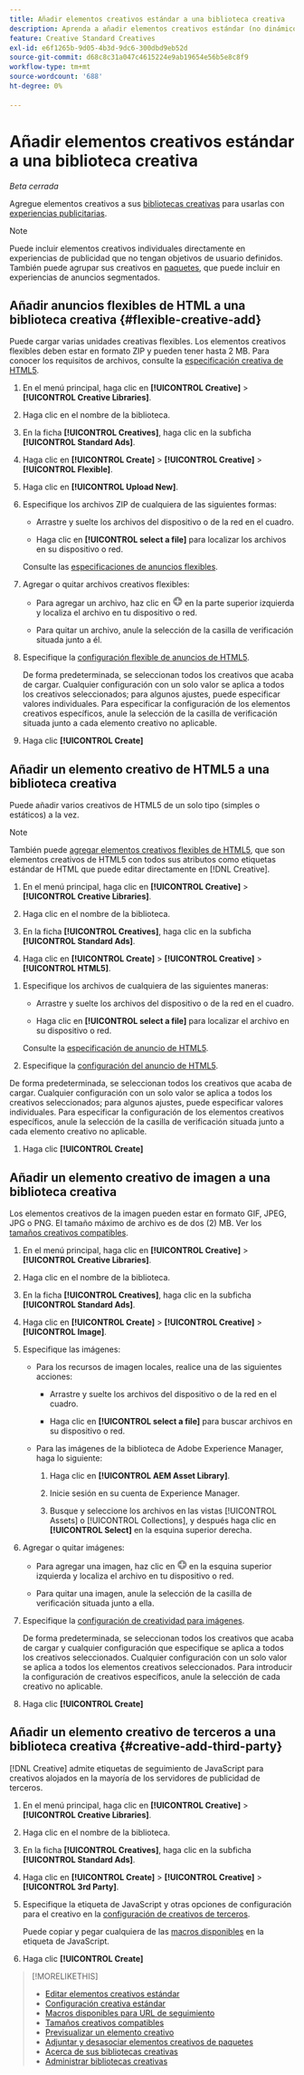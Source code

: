 ```yaml
---
title: Añadir elementos creativos estándar a una biblioteca creativa
description: Aprenda a añadir elementos creativos estándar (no dinámicos) a una biblioteca creativa.
feature: Creative Standard Creatives
exl-id: e6f1265b-9d05-4b3d-9dc6-300dbd9eb52d
source-git-commit: d68c8c31a047c4615224e9ab19654e56b5e8c8f9
workflow-type: tm+mt
source-wordcount: '688'
ht-degree: 0%

---
```


# Añadir elementos creativos estándar a una biblioteca creativa

*Beta cerrada*

Agregue elementos creativos a sus [bibliotecas creativas](creative-library-manage.md) para usarlas con [experiencias publicitarias](/help/creative/experiences/experience-about.md).

>[!NOTE]
>
> Puede incluir elementos creativos individuales directamente en experiencias de publicidad que no tengan objetivos de usuario definidos. También puede agrupar sus creativos en [paquetes](bundle-manage.md), que puede incluir en experiencias de anuncios segmentados.

## Añadir anuncios flexibles de HTML a una biblioteca creativa {#flexible-creative-add}

<!-- Later:
You can do either of the following: 

* Upload your own flexible creatives in ZIP files.

* Use any of the predefined flexible creative templates as a starting point for your own flexible creative.

### Upload your own flexible creatives {#flexible-creative-upload}

-->

Puede cargar varias unidades creativas flexibles. Los elementos creativos flexibles deben estar en formato ZIP y pueden tener hasta 2 MB. Para conocer los requisitos de archivos, consulte la [especificación creativa de HTML5](html5-creative-specification.md).

1. En el menú principal, haga clic en **[!UICONTROL Creative]** > **[!UICONTROL Creative Libraries]**.

1. Haga clic en el nombre de la biblioteca.

1. En la ficha **[!UICONTROL Creatives]**, haga clic en la subficha **[!UICONTROL Standard Ads]**.

1. Haga clic en **[!UICONTROL Create]** > **[!UICONTROL Creative]** > **[!UICONTROL Flexible]**.

1. Haga clic en **[!UICONTROL Upload New]**.

1. Especifique los archivos ZIP de cualquiera de las siguientes formas:

   * Arrastre y suelte los archivos del dispositivo o de la red en el cuadro.

   * Haga clic en **[!UICONTROL select a file]** para localizar los archivos en su dispositivo o red.

   Consulte las [especificaciones de anuncios flexibles](#flexible-ad-spec).

1. Agregar o quitar archivos creativos flexibles:

   * Para agregar un archivo, haz clic en ![Agregar](/help/creative/assets/create.png "Agregar") en la parte superior izquierda y localiza el archivo en tu dispositivo o red.

   * Para quitar un archivo, anule la selección de la casilla de verificación situada junto a él.

1. Especifique la [configuración flexible de anuncios de HTML5](/help/creative/creative-libraries/creative-settings-standard.md#creative-settings-flexible-html5).

   De forma predeterminada, se seleccionan todos los creativos que acaba de cargar. Cualquier configuración con un solo valor se aplica a todos los creativos seleccionados; para algunos ajustes, puede especificar valores individuales. Para especificar la configuración de los elementos creativos específicos, anule la selección de la casilla de verificación situada junto a cada elemento creativo no aplicable.

1. Haga clic **[!UICONTROL Create]**

<!-- In a later phase:

### Add flexible creatives using a template {#flexible-creative-use-template}

You can use any of the [predefined flexible creative templates](flexible-html5-templates.md) included with [!DNL Creative] to build 160x600, 300x250, 300x600, or 728x90 ads. Once you select a template to use, you'll edit the click tags and attributes.<!-- Replace last sentence with this if we add the template download feature back:  You can either a\) select a template to use, and then edit the click tags and attributes; or b\) [download a template as a ZIP file](#download-flexible-creative-template), edit the contents offline to build your own creative, and then [upload the edited file as a new creative](flexible-creative-upload).>

For information about the attributes available in predefined templates, see "[Available flexible creative templates](#flexible-creative-templates-available)."

1. In the main menu, click **[!UICONTROL Creative]** > **[!UICONTROL Creative Libraries]**.

1. Click the library name.

1. On the **[!UICONTROL Creatives]** tab, click the **[!UICONTROL Standard Ads]** subtab.

1. Click **[!UICONTROL Create]** > **[!UICONTROL Creative]** > **[!UICONTROL Flexible]**.

1. Click **[!UICONTROL Browse System Flexible Templates]**.



[The following are old instructions; see how this works in the new UI]


1. In the left panel, select the creative size to see all available templates for that size.

1. Under the template name, click **[!UICONTROL Use This Creative]**.

1. Edit the [flexible HTML5 creative settings](/help/creative/creative-libraries/creative-settings-standard.md#creative-settings-flexible-html5) to include your own click tags, images, and other attributes.

   The maximum file size of the creative, once it's zipped, is 2 MB.[Will saving the creative zip it??]

1. (Optional) Once you've made your changes, click []()[add image] to preview the new creative. 

1. Click **[!UICONTROL Save]**.

-->

## Añadir un elemento creativo de HTML5 a una biblioteca creativa

Puede añadir varios creativos de HTML5 de un solo tipo (simples o estáticos) a la vez.

<!-- Add in when we add this feature back:
You can optionally download a sample HTML5 creative as a ZIP file, edit the contents to build your own creative, and then add the edited file as a new creative.
-->

>[!NOTE]
>
>También puede [agregar elementos creativos flexibles de HTML5](#flexible-creative-add), que son elementos creativos de HTML5 con todos sus atributos como etiquetas estándar de HTML que puede editar directamente en [!DNL Creative].

1. En el menú principal, haga clic en **[!UICONTROL Creative]** > **[!UICONTROL Creative Libraries]**.

1. Haga clic en el nombre de la biblioteca.

1. En la ficha **[!UICONTROL Creatives]**, haga clic en la subficha **[!UICONTROL Standard Ads]**.

1. Haga clic en **[!UICONTROL Create]** > **[!UICONTROL Creative]** > **[!UICONTROL HTML5]**.

<!-- Not an option as of 3/4:

1. (Optional) To download a sample HTML5 creative as a ZIP file, click **Sample HTML5 Creatives**.

   The ZIP file is downloaded according to your browser's normal procedure, usually to the folder that is specified for downloads. 
   
   To create your own HTML5 creative using the sample, unzip the file and edit the contents to include your own ad images and attributes. Then, rename the folder and zip it, and continue below.

-->

1. Especifique los archivos de cualquiera de las siguientes maneras:

   * Arrastre y suelte los archivos del dispositivo o de la red en el cuadro.

   * Haga clic en **[!UICONTROL select a file]** para localizar el archivo en su dispositivo o red.

   Consulte la [especificación de anuncio de HTML5](/help/creative/creative-libraries/html5-creative-specification.md).

1. Especifique la [configuración del anuncio de HTML5](/help/creative/creative-libraries/creative-settings-standard.md#creative-settings-html5).

De forma predeterminada, se seleccionan todos los creativos que acaba de cargar. Cualquier configuración con un solo valor se aplica a todos los creativos seleccionados; para algunos ajustes, puede especificar valores individuales. Para especificar la configuración de los elementos creativos específicos, anule la selección de la casilla de verificación situada junto a cada elemento creativo no aplicable.

1. Haga clic **[!UICONTROL Create]**

## Añadir un elemento creativo de imagen a una biblioteca creativa

Los elementos creativos de la imagen pueden estar en formato GIF, JPEG, JPG o PNG. El tamaño máximo de archivo es de dos (2) MB. Ver los [tamaños creativos compatibles](/help/creative/creative-libraries/creative-sizes.md).

1. En el menú principal, haga clic en **[!UICONTROL Creative]** > **[!UICONTROL Creative Libraries]**.

1. Haga clic en el nombre de la biblioteca.

1. En la ficha **[!UICONTROL Creatives]**, haga clic en la subficha **[!UICONTROL Standard Ads]**.

1. Haga clic en **[!UICONTROL Create]** > **[!UICONTROL Creative]** > **[!UICONTROL Image]**.

1. Especifique las imágenes:

   * Para los recursos de imagen locales, realice una de las siguientes acciones:

      * Arrastre y suelte los archivos del dispositivo o de la red en el cuadro.

      * Haga clic en **[!UICONTROL select a file]** para buscar archivos en su dispositivo o red.

   * Para las imágenes de la biblioteca de Adobe Experience Manager, haga lo siguiente:

      1. Haga clic en **[!UICONTROL AEM Asset Library]**.

      1. Inicie sesión en su cuenta de Experience Manager.

      1. Busque y seleccione los archivos en las vistas [!UICONTROL Assets] o [!UICONTROL Collections], y después haga clic en **[!UICONTROL Select]** en la esquina superior derecha.

1. Agregar o quitar imágenes:

   * Para agregar una imagen, haz clic en ![Agregar](/help/creative/assets/create.png "Agregar") en la esquina superior izquierda y localiza el archivo en tu dispositivo o red.

   * Para quitar una imagen, anule la selección de la casilla de verificación situada junto a ella.

1. Especifique la [configuración de creatividad para imágenes](/help/creative/creative-libraries/creative-settings-standard.md#creative-settings-image).

   De forma predeterminada, se seleccionan todos los creativos que acaba de cargar y cualquier configuración que especifique se aplica a todos los creativos seleccionados. Cualquier configuración con un solo valor se aplica a todos los elementos creativos seleccionados. Para introducir la configuración de creativos específicos, anule la selección de cada creativo no aplicable.

1. Haga clic **[!UICONTROL Create]**

## Añadir un elemento creativo de terceros a una biblioteca creativa {#creative-add-third-party}

[!DNL Creative] admite etiquetas de seguimiento de JavaScript para creativos alojados en la mayoría de los servidores de publicidad de terceros.

1. En el menú principal, haga clic en **[!UICONTROL Creative]** > **[!UICONTROL Creative Libraries]**.

1. Haga clic en el nombre de la biblioteca.

1. En la ficha **[!UICONTROL Creatives]**, haga clic en la subficha **[!UICONTROL Standard Ads]**.

1. Haga clic en **[!UICONTROL Create]** > **[!UICONTROL Creative]** > **[!UICONTROL 3rd Party]**.

1. Especifique la etiqueta de JavaScript y otras opciones de configuración para el creativo en la [configuración de creativos de terceros](#creative-settings-third-party).

   Puede copiar y pegar cualquiera de las [macros disponibles](/help/creative/creative-macros.md) en la etiqueta de JavaScript.

1. Haga clic **[!UICONTROL Create]**

>[!MORELIKETHIS]
>
>* [Editar elementos creativos estándar](/help/creative/creative-libraries/creative-edit-standard.md)
>* [Configuración creativa estándar](/help/creative/creative-libraries/creative-settings-standard.md)
>* [Macros disponibles para URL de seguimiento](/help/creative/creative-macros.md)
>* [Tamaños creativos compatibles](/help/creative/creative-libraries/creative-sizes.md)
>* [Previsualizar un elemento creativo](/help/creative/creative-libraries/creative-preview.md)
>* [Adjuntar y desasociar elementos creativos de paquetes](/help/creative/creative-libraries/creative-attach-detach-bundles.md)
>* [Acerca de sus bibliotecas creativas](/help/creative/creative-libraries/creative-libraries-about.md)
>* [Administrar bibliotecas creativas](/help/creative/creative-libraries/creative-library-manage.md)
